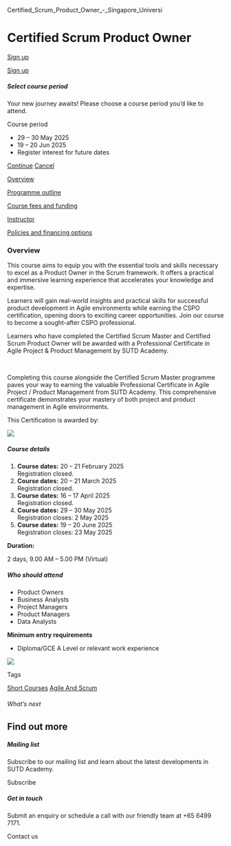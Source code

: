 Certified_Scrum_Product_Owner_-_Singapore_Universi



Certified Scrum Product Owner
=============================

[Sign up](#popup-masthead)

[Sign up](#popup-masthead)

##### Select course period

Your new journey awaits! Please choose a course period you’d like to attend.

Course period

* 29 – 30 May 2025
* 19 – 20 Jun 2025
* Register interest for future dates

[Continue](#)
[Cancel](#)

[Overview](/course/certified-scrum-product-owner/#tabs)

[Programme outline](/course/certified-scrum-product-owner/programme-outline/#tabs)

[Course fees and funding](/course/certified-scrum-product-owner/course-fees-and-funding/#tabs)

[Instructor](/course/certified-scrum-product-owner/instructor/#tabs)

[Policies and financing options](/course/certified-scrum-product-owner/policies-and-financing-options/#tabs)

### Overview

This course aims to equip you with the essential tools and skills necessary to excel as a Product Owner in the Scrum framework. It offers a practical and immersive learning experience that accelerates your knowledge and expertise.

Learners will gain real-world insights and practical skills for successful product development in Agile environments while earning the CSPO certification, opening doors to exciting career opportunities. Join our course to become a sought-after CSPO professional.

Learners who have completed the Certified Scrum Master and Certified Scrum Product Owner will be awarded with a Professional Certificate in Agile Project & Product Management by SUTD Academy.

​

Completing this course alongside the Certified Scrum Master programme paves your way to earning the valuable Professional Certificate in Agile Project / Product Management from SUTD Academy. This comprehensive certificate demonstrates your mastery of both project and product management in Agile environments.

This Certification is awarded by:

![](https://www.sutd.edu.sg/wp-content/uploads/2025/02/salogo.png?w=300)

##### **Course details**

1. **Course dates:** 20 – 21 February 2025  
   Registration closed.
2. **Course dates:** 20 – 21 March 2025  
   Registration closed.
3. **Course dates:** 16 – 17 April 2025  
   Registration closed.
4. **Course dates:** 29 – 30 May 2025  
   Registration closes: 2 May 2025
5. **Course dates:** 19 – 20 June 2025  
   Registration closes: 23 May 2025

**Duration:**

2 days, 9.00 AM – 5.00 PM (Virtual)

##### **Who should attend**

* Product Owners
* Business Analysts
* Project Managers
* Product Managers
* Data Analysts

**Minimum entry requirements**

* Diploma/GCE A Level or relevant work experience

[![](https://www.sutd.edu.sg/wp-content/uploads/2025/03/vecteezy_whatsapp-png-icon_16716480-1.png?w=100)](https://wa.me/message/ANHASZVBZRRKI1)

Tags

[Short Courses](/admissions/academy/courses-and-modules/?academy-type-course=780)
[Agile And Scrum](/admissions/academy/courses-and-modules/?discipline=803)

###### What’s next

Find out more
-------------

##### Mailing list

Subscribe to our mailing list and learn about the latest developments in SUTD Academy.

Subscribe

##### Get in touch

Submit an enquiry or schedule a call with our friendly team at +65 6499 7171.

Contact us

